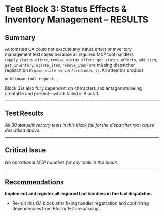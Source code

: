 # Test Block 3: Status Effects & Inventory Management – RESULTS

## Summary
Automated QA could not execute any status effect or inventory management test cases because all required MCP tool handlers (`apply_status_effect`, `remove_status_effect`, `get_status_effects`, `add_item`, `get_inventory`, `update_item`, `remove_item`) are missing dispatcher registration in [`game-state-server/src/index.ts`](game-state-server/src/index.ts). All attempts produce

```
❌ Unknown tool request.
```

Block 3 is also fully dependent on characters and antagonists being creatable and present—which failed in Block 1.

---

## Test Results

_All 30 status/inventory tests in this block fail for the dispatcher root cause described above._

---

## Critical Issue

_No operational MCP handlers for any tools in this block._

---

## Recommendations

**Implement and register all required tool handlers in the tool dispatcher.**
- Re-run this QA block after fixing handler registration and confirming dependencies from Blocks 1–2 are passing.